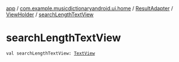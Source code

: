 [app](../../../index.md) / [com.example.musicdictionaryandroid.ui.home](../../index.md) / [ResultAdapter](../index.md) / [ViewHolder](index.md) / [searchLengthTextView](./search-length-text-view.md)

# searchLengthTextView

`val searchLengthTextView: `[`TextView`](https://developer.android.com/reference/android/widget/TextView.html)